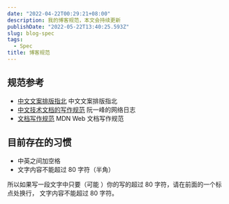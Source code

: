 ```yaml
---
date: "2022-04-22T00:29:21+08:00"
description: 我的博客规范，本文会持续更新
publishDate: "2022-05-22T13:40:25.593Z"
slug: blog-spec
tags:
  - Spec
title: 博客规范
---
```


## 规范参考

- [中文文案排版指北] 中文文案排版指北
- [中文技术文档的写作规范] 阮一峰的网络日志
- [文档写作规范] MDN Web 文档写作规范

[中文文案排版指北]:https://github.com/sparanoid/chinese-copywriting-guidelines
[中文技术文档的写作规范]: https://ruanyifeng.com/blog/2016/10/document_style_guide.html
[文档写作规范]: https://developer.mozilla.org/zh-CN/docs/MDN/Guidelines/Writing_style_guide

## 目前存在的习惯

- 中英之间加空格
- 文字内容不能超过 80 字符（半角）

所以如果写一段文字中只要（可能 ）你的写的超过 80 字符，请在前面的一个标点处换行，
文字内容不能超过 80 字符。
